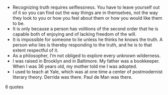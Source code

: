 - Recognizing truth requires selflessness. You have to leave yourself out of it so you can find out the way things are in themselves, not the way they look to you or how you feel about them or how you would like them to be.
 - It is only because a person has volitions of the second order that he is capable both of enjoying and of lacking freedom of the will.
 - It is impossible for someone to lie unless he thinks he knows the truth. A person who lies is thereby responding to the truth, and he is to that extent respectful of it.
 - As a philosopher, I’m not obliged to explore every unknown wilderness.
 - I was raised in Brooklyn and in Baltimore. My father was a bookkeeper. When I was 36 years old, my mother told me I was adopted.
 - I used to teach at Yale, which was at one time a center of postmodernist literary theory. Derrida was there. Paul de Man was there.

6 quotes